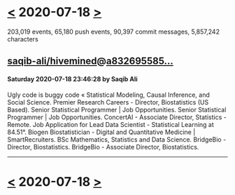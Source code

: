 # [<](2020-07-17.md) 2020-07-18 [>](2020-07-19.md)

203,019 events, 65,180 push events, 90,397 commit messages, 5,857,242 characters


## [saqib-ali/hivemined](https://github.com/saqib-ali/hivemined)@[a832695585...](https://github.com/saqib-ali/hivemined/commit/a8326955851aee7c54da5162e02ec61a67aa2d02)
#### Saturday 2020-07-18 23:46:28 by Saqib Ali

Ugly code is buggy code «  Statistical Modeling, Causal Inference, and Social Science. Premier Research Careers - Director, Biostatistics (US Based). Senior Statistical Programmer | Job Opportunities. Senior Statistical Programmer | Job Opportunities. ConcertAI - Associate Director, Statistics - Remote. Job Application for Lead Data Scientist - Statistical Learning at 84.51°. Biogen Biostatistician - Digital and Quantitative Medicine | SmartRecruiters. BSc Mathematics, Statistics and Data Science. BridgeBio - Director, Biostatistics. BridgeBio - Associate Director, Biostatistics.

---

# [<](2020-07-17.md) 2020-07-18 [>](2020-07-19.md)

